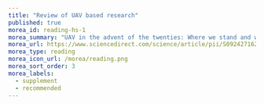 ```yaml
---
title: "Review of UAV based research"
published: true
morea_id: reading-hs-1
morea_summary: "UAV in the advent of the twenties: Where we stand and what is next"
morea_url: https://www.sciencedirect.com/science/article/pii/S0924271621003282
morea_type: reading
morea_icon_url: /morea/reading.png
morea_sort_order: 3
morea_labels:
  - supplement
  - recommended
---
```


